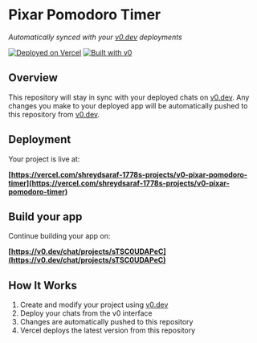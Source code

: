 # Pixar Pomodoro Timer

*Automatically synced with your [v0.dev](https://v0.dev) deployments*

[![Deployed on Vercel](https://img.shields.io/badge/Deployed%20on-Vercel-black?style=for-the-badge&logo=vercel)](https://vercel.com/shreydsaraf-1778s-projects/v0-pixar-pomodoro-timer)
[![Built with v0](https://img.shields.io/badge/Built%20with-v0.dev-black?style=for-the-badge)](https://v0.dev/chat/projects/sTSC0UDAPeC)

## Overview

This repository will stay in sync with your deployed chats on [v0.dev](https://v0.dev).
Any changes you make to your deployed app will be automatically pushed to this repository from [v0.dev](https://v0.dev).

## Deployment

Your project is live at:

**[https://vercel.com/shreydsaraf-1778s-projects/v0-pixar-pomodoro-timer](https://vercel.com/shreydsaraf-1778s-projects/v0-pixar-pomodoro-timer)**

## Build your app

Continue building your app on:

**[https://v0.dev/chat/projects/sTSC0UDAPeC](https://v0.dev/chat/projects/sTSC0UDAPeC)**

## How It Works

1. Create and modify your project using [v0.dev](https://v0.dev)
2. Deploy your chats from the v0 interface
3. Changes are automatically pushed to this repository
4. Vercel deploys the latest version from this repository